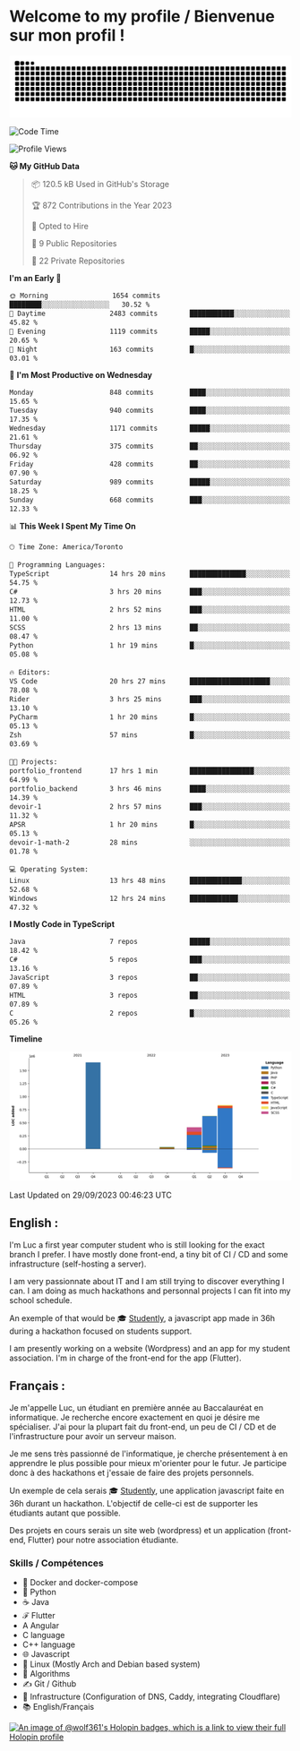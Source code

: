 # Welcome to my profile / Bienvenue sur mon profil !

![snake gif](https://github.com/wolf-361/wolf-361/blob/output/github-contribution-grid-snake.svg)

<!--START_SECTION:waka-->
![Code Time](http://img.shields.io/badge/Code%20Time-376%20hrs%2041%20mins-blue)

![Profile Views](http://img.shields.io/badge/Profile%20Views-0-blue)

**🐱 My GitHub Data** 

> 📦 120.5 kB Used in GitHub's Storage 
 > 
> 🏆 872 Contributions in the Year 2023
 > 
> 💼 Opted to Hire
 > 
> 📜 9 Public Repositories 
 > 
> 🔑 22 Private Repositories 
 > 
**I'm an Early 🐤** 

```text
🌞 Morning                1654 commits        ████████░░░░░░░░░░░░░░░░░   30.52 % 
🌆 Daytime                2483 commits        ███████████░░░░░░░░░░░░░░   45.82 % 
🌃 Evening                1119 commits        █████░░░░░░░░░░░░░░░░░░░░   20.65 % 
🌙 Night                  163 commits         █░░░░░░░░░░░░░░░░░░░░░░░░   03.01 % 
```
📅 **I'm Most Productive on Wednesday** 

```text
Monday                   848 commits         ████░░░░░░░░░░░░░░░░░░░░░   15.65 % 
Tuesday                  940 commits         ████░░░░░░░░░░░░░░░░░░░░░   17.35 % 
Wednesday                1171 commits        █████░░░░░░░░░░░░░░░░░░░░   21.61 % 
Thursday                 375 commits         ██░░░░░░░░░░░░░░░░░░░░░░░   06.92 % 
Friday                   428 commits         ██░░░░░░░░░░░░░░░░░░░░░░░   07.90 % 
Saturday                 989 commits         █████░░░░░░░░░░░░░░░░░░░░   18.25 % 
Sunday                   668 commits         ███░░░░░░░░░░░░░░░░░░░░░░   12.33 % 
```


📊 **This Week I Spent My Time On** 

```text
🕑︎ Time Zone: America/Toronto

💬 Programming Languages: 
TypeScript               14 hrs 20 mins      ██████████████░░░░░░░░░░░   54.75 % 
C#                       3 hrs 20 mins       ███░░░░░░░░░░░░░░░░░░░░░░   12.73 % 
HTML                     2 hrs 52 mins       ███░░░░░░░░░░░░░░░░░░░░░░   11.00 % 
SCSS                     2 hrs 13 mins       ██░░░░░░░░░░░░░░░░░░░░░░░   08.47 % 
Python                   1 hr 19 mins        █░░░░░░░░░░░░░░░░░░░░░░░░   05.08 % 

🔥 Editors: 
VS Code                  20 hrs 27 mins      ████████████████████░░░░░   78.08 % 
Rider                    3 hrs 25 mins       ███░░░░░░░░░░░░░░░░░░░░░░   13.10 % 
PyCharm                  1 hr 20 mins        █░░░░░░░░░░░░░░░░░░░░░░░░   05.13 % 
Zsh                      57 mins             █░░░░░░░░░░░░░░░░░░░░░░░░   03.69 % 

🐱‍💻 Projects: 
portfolio_frontend       17 hrs 1 min        ████████████████░░░░░░░░░   64.99 % 
portfolio_backend        3 hrs 46 mins       ████░░░░░░░░░░░░░░░░░░░░░   14.39 % 
devoir-1                 2 hrs 57 mins       ███░░░░░░░░░░░░░░░░░░░░░░   11.32 % 
APSR                     1 hr 20 mins        █░░░░░░░░░░░░░░░░░░░░░░░░   05.13 % 
devoir-1-math-2          28 mins             ░░░░░░░░░░░░░░░░░░░░░░░░░   01.78 % 

💻 Operating System: 
Linux                    13 hrs 48 mins      █████████████░░░░░░░░░░░░   52.68 % 
Windows                  12 hrs 24 mins      ████████████░░░░░░░░░░░░░   47.32 % 
```

**I Mostly Code in TypeScript** 

```text
Java                     7 repos             █████░░░░░░░░░░░░░░░░░░░░   18.42 % 
C#                       5 repos             ███░░░░░░░░░░░░░░░░░░░░░░   13.16 % 
JavaScript               3 repos             ██░░░░░░░░░░░░░░░░░░░░░░░   07.89 % 
HTML                     3 repos             ██░░░░░░░░░░░░░░░░░░░░░░░   07.89 % 
C                        2 repos             █░░░░░░░░░░░░░░░░░░░░░░░░   05.26 % 
```



**Timeline**

![Lines of Code chart](https://raw.githubusercontent.com/wolf-361/wolf-361/main/assets/bar_graph.png)


 Last Updated on 29/09/2023 00:46:23 UTC
<!--END_SECTION:waka-->

## English : 

I'm Luc a first year computer student who is still looking for the exact branch I prefer. I have mostly done front-end, a tiny bit of CI / CD and some infrastructure (self-hosting a server).

I am very passionnate about IT and I am still trying to discover everything I can. I am doing as much hackathons and personnal projects I can fit into my school schedule.

An exemple of that would be 🎓 [Studently](https://github.com/wolf-361/Studently-CodeJam12), a javascript app made in 36h during a hackathon focused on students support.

I am presently working on a website (Wordpress) and an app for my student association. I'm in charge of the front-end for the app (Flutter).

## Français :

Je m'appelle Luc, un étudiant en première année au Baccalauréat en informatique. Je recherche encore exactement en quoi je désire me spécialiser. J'ai pour la plupart fait du front-end, un peu de CI / CD et de l'infrastructure pour avoir un serveur maison.

Je me sens très passionné de l'informatique, je cherche présentement à en apprendre le plus possible pour mieux m'orienter pour le futur. Je participe donc à des hackathons et j'essaie de faire des projets personnels.

Un exemple de cela serais 🎓 [Studently](https://github.com/wolf-361/Studently-CodeJam12), une application javascript faite en 36h durant un hackathon. L'objectif de celle-ci est de supporter les étudiants autant que possible.

Des projets en cours serais un site web (wordpress) et un application (front-end, Flutter) pour notre association étudiante.

###  Skills / Compétences

* 🐋 Docker and docker-compose
* 🐍 Python
* ☕ Java
* ℱ Flutter
* A Angular
* C language
* C++ language
* 🌐 Javascript
* 🐧 Linux (Mostly Arch and Debian based system)
* 🧩 Algorithms
* ✍️ Git / Github
* 📜 Infrastructure (Configuration of DNS, Caddy, integrating Cloudflare)
* 📚 English/Français

[![An image of @wolf361's Holopin badges, which is a link to view their full Holopin profile](https://holopin.me/wolf361)](https://holopin.io/@wolf361)


